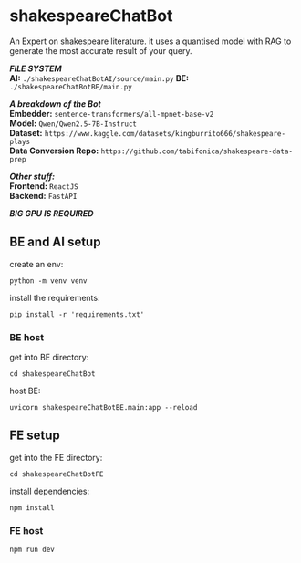 # shakespeareChatBot
An Expert on shakespeare literature. it uses a quantised model with RAG to generate the most accurate result of your query. <br>

***FILE SYSTEM*** <br>
**AI:** ```./shakespeareChatBotAI/source/main.py```
**BE:** ```./shakespeareChatBotBE/main.py```

***A breakdown of the Bot*** <br>
**Embedder:** ```sentence-transformers/all-mpnet-base-v2``` <br>
**Model:** ```Qwen/Qwen2.5-7B-Instruct``` <br>
**Dataset:** ```https://www.kaggle.com/datasets/kingburrito666/shakespeare-plays``` <br>
**Data Conversion Repo:** ```https://github.com/tabifonica/shakespeare-data-prep``` <br>

***Other stuff:*** <br>
**Frontend:** ```ReactJS``` <br>
**Backend:** ```FastAPI``` <br>

***BIG GPU IS REQUIRED***

## BE and AI setup
create an env:
```
python -m venv venv
```
install the requirements:
```
pip install -r 'requirements.txt'
```

### BE host
get into BE directory:
```
cd shakespeareChatBot
```
host BE:
```
uvicorn shakespeareChatBotBE.main:app --reload
```

## FE setup
get into the FE directory:
```
cd shakespeareChatBotFE
```
install dependencies:
```
npm install
```

### FE host
```
npm run dev
```
